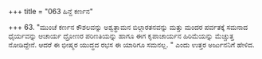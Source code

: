 +++
title = "063 ಹಿನ್ದೆ ಕರ್ಣನ"

+++
63. "ಮುಂಚೆ ಕರ್ಣನ ಕೌಶಲವನ್ನು ಅಶ್ವತ್ಥಾಮನ ಬಿಲ್ಗಾರತನವನ್ನು ಮತ್ತು ಮಂದರ ಪರ್ವತಕ್ಕೆ ಸಮನಾದ ಧೈರ್ಯವನ್ನು  ಆಚಾರ್ಯ ದ್ರೋಣರ ಪರಿಣತಿಯನ್ನು ಹಾಗೂ ಈಗ ಕೃಪಾಚಾರ್ಯನ ಹಿರಿಮೆಯನ್ನು ಮೆಚ್ಚುತ್ತ ನೋಡಿದ್ದೇನೆ. ಆದರೆ ಈ ಭೀಷ್ಮರ ಯುದ್ಧದ ರಭಸ ಈ ಯಾರಿಗೂ ಸಮನಲ್ಲ. " ಎಂದು  ಉತ್ತರ ಅರ್ಜುನನಿಗೆ ಹೇಳಿದ.